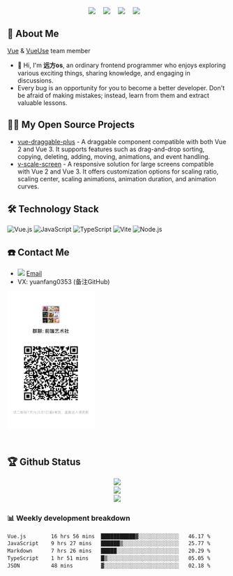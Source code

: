 <div align="center">
  <a href="https://www.douyin.com/user/MS4wLjABAAAAGUvGqSgUb8n2mLUU9SOa5wmdZy-Sj5_FUt-DK5Iu6PpxO1QgrJ1_vXy6ikzz_Q4h"><img src="https://img.shields.io/badge/%E8%BF%9C%E6%96%B9os-%E6%8A%96%E9%9F%B3-ff69b4"></a>&emsp;
  <a href="https://space.bilibili.com/423876881"><img src="https://img.shields.io/badge/bilibili-B%E7%AB%99-ff69b4"></a>&emsp;
  <a href="https://twitter.com/pan_teng78220"><img src="https://img.shields.io/badge/twitter-%E6%8E%A8%E7%89%B9-blue"></a>&emsp;
  <a href="https://juejin.cn/user/1451011081247560"><img src="https://img.shields.io/badge/juejin-%E6%8E%98%E9%87%91-blue"></a>&emsp;
 </div>

## 🤺 About Me

[Vue](https://github.com/vuejs) & [VueUse](https://github.com/vueuse) team member

- 👋 Hi, I'm **远方os**, an ordinary frontend programmer who enjoys exploring various exciting things, sharing knowledge, and engaging in discussions. 
- Every bug is an opportunity for you to become a better developer. Don't be afraid of making mistakes; instead, learn from them and extract valuable lessons.

## 🤾‍♂️ My Open Source Projects

- [vue-draggable-plus](https://github.com/Alfred-Skyblue/vue-draggable-plus) - A draggable component compatible with both Vue 2 and Vue 3. It supports features such as drag-and-drop sorting, copying, deleting, adding, moving, animations, and event handling.
- [v-scale-screen](https://github.com/Alfred-Skyblue/v-scale-screen) - A responsive solution for large screens compatible with Vue 2 and Vue 3. It offers customization options for scaling ratio, scaling center, scaling animations, animation duration, and animation curves.

## 🛠 Technology Stack

![Vue.js](https://img.shields.io/badge/Vue.js-4FC08D?logo=vuedotjs&logoColor=fff&style=flat)
![JavaScript](https://img.shields.io/badge/JavaScript-092E20?logo=javascript&logoColor=fff&style=flat)
![TypeScript](https://img.shields.io/badge/TypeScript-F7DF1E?logo=typescript&logoColor=000&style=flat)
![Vite](https://img.shields.io/badge/Vite-4FC08D?logo=vite&logoColor=fff&style=flat)
![Node.js](https://img.shields.io/badge/Node.js-61DAFB?logo=nodedotjs&logoColor=000&style=flat)

## ☎️ Contact Me

- <img height="10" src="https://api.iconify.design/fxemoji:email.svg"> [Email](mailto:yangpanteng@gmail.com)
- VX: yuanfang0353   (备注GitHub)

<img src="./assets/wechat.jpg" width="200" style="margin-bottom: 30px"/>

## 🏆 Github Status

<div align="center"> <img height="137px" src="https://github-readme-stats.vercel.app/api?username=Alfred-Skyblue&hide_title=true&hide_border=true&show_icons=true&line_height=21&text_color=000&icon_color=000&bg_color=0,ea6161,ffc64d,fffc4d,52fa5a&theme=graywhite" /> </div>

<div align="center"> <img src="https://github-readme-stats.vercel.app/api/top-langs/?username=Alfred-Skyblue&theme=transparent&layout=compact"> </div>

<div align="center"> <img src="https://github-profile-trophy.vercel.app/?username=Alfred-Skyblue&theme=tokyonight&no-bg=true" /> </div>


### 📊 Weekly development breakdown

<!--START_SECTION:waka-->

```txt
Vue.js        16 hrs 56 mins  ███████████▓░░░░░░░░░░░░░   46.17 %
JavaScript    9 hrs 27 mins   ██████▒░░░░░░░░░░░░░░░░░░   25.77 %
Markdown      7 hrs 26 mins   █████░░░░░░░░░░░░░░░░░░░░   20.29 %
TypeScript    1 hr 51 mins    █▒░░░░░░░░░░░░░░░░░░░░░░░   05.05 %
JSON          48 mins         ▓░░░░░░░░░░░░░░░░░░░░░░░░   02.18 %
```

<!--END_SECTION:waka-->